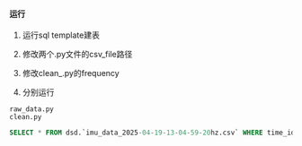 
#### 运行
1. 运行sql template建表

2. 修改两个.py文件的csv_file路径

3. 修改clean_.py的frequency
4. 分别运行
```commandline
raw_data.py
clean.py
```
```sql
SELECT * FROM dsd.`imu_data_2025-04-19-13-04-59-20hz.csv` WHERE time_id=0;
```